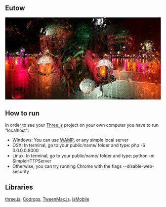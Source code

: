 ## Eutow

[![Black Rain](/rain.jpg "Black Rain")](https://demo.marpi.pl/archan/black_rain/)

How to run
-------

In order to see your [Three.js](http://threejs.org) project on your own computer you have to run "localhost":

- Windows: You can use [WAMP](http://www.wampserver.com/en/), or any simple local server
- OSX: In terminal, go to your public/name/ folder and type: php -S 0.0.0.0:8000
- Linux: In terminal, go to your public/name/ folder and type: python -m SimpleHTTPServer
- Otherwise, you can try running Chrome with the flags --disable-web-security

Libraries
-------

[three.js](https://github.com/mrdoob/three.js/), [Codrops](https://tympanus.net/codrops/2015/11/04/rain-water-effect-experiments/), [TweenMax.js](https://greensock.com/tweenmax), [isMobile](https://github.com/kaimallea/isMobile)